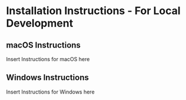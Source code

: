 # Installation Instructions - For Local Development
## macOS Instructions
 Insert Instructions for macOS here
 
## Windows Instructions
 Insert Instructions for Windows here